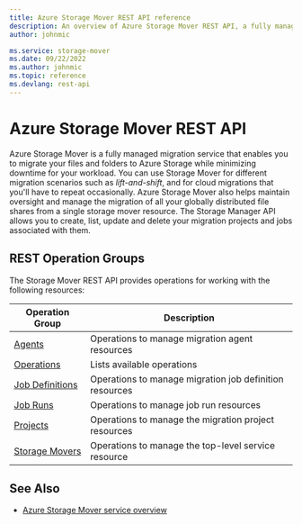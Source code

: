 ```yaml
---
title: Azure Storage Mover REST API reference
description: An overview of Azure Storage Mover REST API, a fully managed migration service for your files and folder migrations to Azure Storage.
author: johnmic

ms.service: storage-mover
ms.date: 09/22/2022
ms.author: johnmic
ms.topic: reference
ms.devlang: rest-api
---
```


# Azure Storage Mover REST API

Azure Storage Mover is a fully managed migration service that enables you to migrate your files and folders to Azure Storage while minimizing downtime for your workload. You can use Storage Mover for different migration scenarios such as *lift-and-shift*, and for cloud migrations that you'll have to repeat occasionally. Azure Storage Mover also helps maintain oversight and manage the migration of all your globally distributed file shares from a single storage mover resource. The Storage Manager API allows you to create, list, update and delete your migration projects and jobs associated with them.

## REST Operation Groups

The Storage Mover REST API provides operations for working with the following resources:

| Operation Group | Description |
| --- | --- |
| [Agents](xref:management.azure.com.storagemover.agents) | Operations to manage migration agent resources |
| [Operations](xref:management.azure.com.storagemover.operations) | Lists available operations |
| [Job Definitions](xref:management.azure.com.storagemover.jobdefinitions) | Operations to manage migration job definition resources |
| [Job Runs](xref:management.azure.com.storagemover.jobruns) | Operations to manage job run resources |
| [Projects](xref:management.azure.com.storagemover.projects) | Operations to manage the migration project resources |
| [Storage Movers](xref:management.azure.com.storagemover.storagemovers) | Operations to manage the top-level service resource |

## See Also

- [Azure Storage Mover service overview](https://learn.microsoft.com/azure/storage-mover/service-overview)